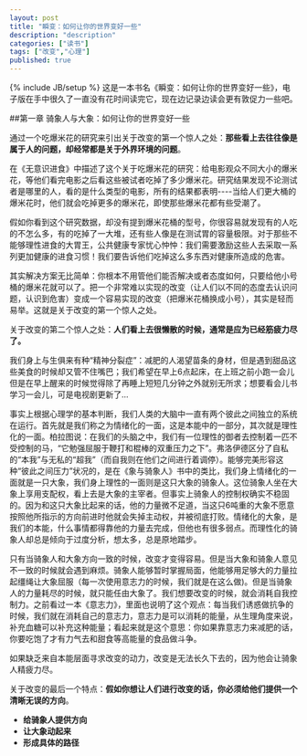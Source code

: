 ```yaml
---
layout: post
title: "瞬变：如何让你的世界变好一些"
description: "description"
categories: ["读书"]
tags: ["改变","心理"]
published: true
---
```

{% include JB/setup %} 
这是一本书名《瞬变：如何让你的世界变好一些》，电子版在手中很久了一直没有花时间读完它，现在边记录边读会更有敦促力一些吧。

##第一章 骑象人与大象：如何让你的世界变好一些


通过一个吃爆米花的研究来引出关于改变的第一个惊人之处：**那些看上去往往像是属于人的问题，却经常都是关于外界环境的问题**。

在《无意识进食》中描述了这个关于吃爆米花的研究：给电影观众不同大小的爆米花，等他们看完电影之后看这些被试者吃掉了多少爆米花。研究结果发现不论测试者是哪里的人，看的是什么类型的电影，所有的结果都表明----当给人们更大桶的爆米花时，他们就会吃掉更多的爆米花，即使那些爆米花都有些受潮了。

假如你看到这个研究数据，却没有提到爆米花桶的型号，你很容易就发现有的人吃的不怎么多，有的吃掉了一大堆，还有些人像是在测试胃的容量极限。对于那些不能够理性进食的大胃王，公共健康专家忧心忡忡：我们需要激励这些人去采取一系列更加健康的进食习惯！我们要告诉他们吃掉这么多东西对健康所造成的危害。

其实解决方案无比简单：你根本不用管他们能否解决或者态度如何，只要给他小号桶的爆米花就可以了。把一个非常难以实现的改变（让人们以不同的态度去认识问题，认识到危害）变成一个容易实现的改变（把爆米花桶换成小号），其实是轻而易举。这就是关于改变的第一个惊人之处。

关于改变的第二个惊人之处：**人们看上去很懒散的时候，通常是应为已经筋疲力尽了。**

我们身上与生俱来有种“精神分裂症”：减肥的人渴望苗条的身材，但是遇到甜品这些美食的时候却又管不住嘴巴；我们希望在早上6点起床，在上班之前小跑一会儿但是在早上醒来的时候觉得除了再睡上短短几分钟之外就别无所求；想要看会儿书学习一会儿，可是电视剧更新了... 

事实上根据心理学的基本判断，我们人类的大脑中一直有两个彼此之间独立的系统在运行。首先就是我们称之为情绪化的一面，这是本能中的一部分，其次就是理性化的一面。柏拉图说：在我们的头脑之中，我们有一位理性的御者去控制着一匹不受控制的马，“它勉强屈服于鞭打和棍棒的双重压力之下”。弗洛伊德区分了自私的“本我”与无私的“超我”（而自我则在他们之间进行着调停）。能够完美形容这种“彼此之间压力”状况的，是在《象与骑象人》书中的类比，我们身上情绪化的一面就是一只大象，我们身上理性的一面则是这只大象的骑象人。这位骑象人坐在大象上享用支配权，看上去是大象的主宰者。但事实上骑象人的控制权确实不稳固的。因为和这只大象比起来的话，他的力量微不足道，当这只6吨重的大象不愿意按照他所指示的方向前进时他就会失掉主动权，并被彻底打败。情绪化的大象，是我们的本能，什么事情都得靠他的力量去完成，但他也有很多弱点。而理性化的骑象人却总是倾向于过度分析，想太多，总是原地踏步。

只有当骑象人和大象方向一致的时候，改变才变得容易。但是当大象和骑象人意见不一致的时候就会遇到麻烦。骑象人能够暂时掌握局面，他能够用足够大的力量拉起缰绳让大象屈服（每一次使用意志力的时候，我们就是在这么做)。但是当骑象人的力量耗尽的时候，就只能任由大象了。我们想要改变的时候，就会消耗自我控制力。之前看过一本《意志力》，里面也说明了这个观点：每当我们诱惑做抗争的时候，我们就在消耗自己的意志力，意志力是可以消耗的能量，从生理角度来说，补充血糖可以补充这种能量；看起来就是这个意思：你如果靠意志力来减肥的话，你要吃饱了才有力气去和甜食等高能量的食品做斗争。

如果缺乏来自本能层面寻求改变的动力，改变是无法长久下去的，因为他会让骑象人精疲力尽。

关于改变的最后一个特点：**假如你想让人们进行改变的话，你必须给他们提供一个清晰无误的方向**。


 - **给骑象人提供方向**
 - **让大象动起来**
 - **形成具体的路径**